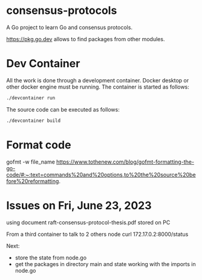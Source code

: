 # consensus-protocols

A Go project to learn Go and consensus protocols.

https://pkg.go.dev allows to find packages from other modules.

# Dev Container

All the work is done through a development container. Docker desktop or other docker engine must be running.
The container is started as follows:

```bash
./devcontainer run
```

The source code can be executed as follows:
```bash
./devcontainer build
```

# Format code 
gofmt -w file_name
https://www.tothenew.com/blog/gofmt-formatting-the-go-code/#:~:text=commands%20and%20options,to%20the%20source%20before%20reformatting.

# Issues on Fri, June 23, 2023
using document raft-consensus-protocol-thesis.pdf stored on PC

From a third container to talk to 2 others node
curl 172.17.0.2:8000/status

Next:
- store the state from node.go
- get the packages in directory main and state working with the imports in node.go
